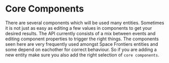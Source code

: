 # Core Components

There are several components which will be used many entities.
Sometimes it is not just as easy as editing a few values in components to get your desired results. The API currently consists of a mix between events and editing component properties to trigger the right things.
The components seen here are very frequently used amongst Space Frontiers entities and some depend on eachother for correct behaviour. So if you are adding a new entity make sure you also add the right selection of `core components`.
